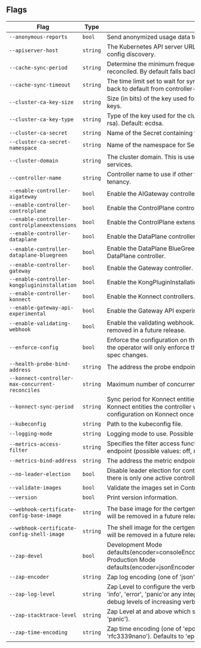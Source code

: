 <!-- This document is generated by KGO's 'generate.cli-arguments-docs' make target, DO NOT EDIT -->

## Flags

| Flag | Type | Description | Default |
| ---- | ---- | ----------- | ------- |
| `--anonymous-reports` | `bool` | Send anonymized usage data to help improve Kong. | `true` |
| `--apiserver-host` | `string` | The Kubernetes API server URL. If not set, the operator will use cluster config discovery. | `""` |
| `--cache-sync-period` | `string` | Determine the minimum frequency at which watched resources are reconciled. By default falls back to controller-runtime's default. | `0s` |
| `--cache-sync-timeout` | `string` | The time limit set to wait for syncing controllers' caches. Defaults to 0 to fall back to default from controller-runtime. | `0s` |
| `--cluster-ca-key-size` | `string` | Size (in bits) of the key used for the cluster CA certificate. Only used for RSA keys. | `4096` |
| `--cluster-ca-key-type` | `string` | Type of the key used for the cluster CA certificate (possible values: ecdsa, rsa). Default: ecdsa. | `ecdsa` |
| `--cluster-ca-secret` | `string` | Name of the Secret containing the cluster CA certificate. | `kong-operator-ca` |
| `--cluster-ca-secret-namespace` | `string` | Name of the namespace for Secret containing the cluster CA certificate. | `""` |
| `--cluster-domain` | `string` | The cluster domain. This is used e.g. in generating addresses for upstream services. | `cluster.local` |
| `--controller-name` | `string` | Controller name to use if other than the default, only needed for multi-tenancy. | `""` |
| `--enable-controller-aigateway` | `bool` | Enable the AIGateway controller. (Experimental). | `false` |
| `--enable-controller-controlplane` | `bool` | Enable the ControlPlane controller. | `true` |
| `--enable-controller-controlplaneextensions` | `bool` | Enable the ControlPlane extensions controller. | `true` |
| `--enable-controller-dataplane` | `bool` | Enable the DataPlane controller. | `true` |
| `--enable-controller-dataplane-bluegreen` | `bool` | Enable the DataPlane BlueGreen controller. Mutually exclusive with DataPlane controller. | `true` |
| `--enable-controller-gateway` | `bool` | Enable the Gateway controller. | `true` |
| `--enable-controller-kongplugininstallation` | `bool` | Enable the KongPluginInstallation controller. | `false` |
| `--enable-controller-konnect` | `bool` | Enable the Konnect controllers. | `false` |
| `--enable-gateway-api-experimental` | `bool` | Enable the Gateway API experimental features. | `false` |
| `--enable-validating-webhook` | `bool` | Enable the validating webhook. DEPRECATED: This flag is no-op and will be removed in a future release. | `false` |
| `--enforce-config` | `bool` | Enforce the configuration on the generated cluster resources. If set to false, the operator will only enforce the configuration when the owner resource spec changes. | `true` |
| `--health-probe-bind-address` | `string` | The address the probe endpoint binds to. | `:8081` |
| `--konnect-controller-max-concurrent-reconciles` | `string` | Maximum number of concurrent reconciles for Konnect entities. | `8` |
| `--konnect-sync-period` | `string` | Sync period for Konnect entities. After a successful reconciliation of Konnect entities the controller will wait this duration before enforcing configuration on Konnect once again. | `1m0s` |
| `--kubeconfig` | `string` | Path to the kubeconfig file. | `""` |
| `--logging-mode` | `string` | Logging mode to use. Possible values: production, development. | `"production"` |
| `--metrics-access-filter` | `string` | Specifies the filter access function to be used for accessing the metrics endpoint (possible values: off, rbac). Default is off. | `off` |
| `--metrics-bind-address` | `string` | The address the metric endpoint binds to. | `:8080` |
| `--no-leader-election` | `bool` | Disable leader election for controller manager. Disabling this will not ensure there is only one active controller manager. | `false` |
| `--validate-images` | `bool` | Validate the images set in ControlPlane and DataPlane specifications. | `true` |
| `--version` | `bool` | Print version information. | `false` |
| `--webhook-certificate-config-base-image` | `string` | The base image for the certgen Jobs. DEPRECATED: This flag is no-op and will be removed in a future release. | `registry.k8s.io/ingress-nginx/kube-webhook-certgen:v1.3.0` |
| `--webhook-certificate-config-shell-image` | `string` | The shell image for the certgen Jobs. DEPRECATED: This flag is no-op and will be removed in a future release. | `busybox` |
| `--zap-devel` | `bool` | Development Mode defaults(encoder=consoleEncoder,logLevel=Debug,stackTraceLevel=Warn). Production Mode defaults(encoder=jsonEncoder,logLevel=Info,stackTraceLevel=Error). | `false` |
| `--zap-encoder` | `string` | Zap log encoding (one of 'json' or 'console'). | `""` |
| `--zap-log-level` | `string` | Zap Level to configure the verbosity of logging. Can be one of 'debug', 'info', 'error', 'panic'or any integer value > 0 which corresponds to custom debug levels of increasing verbosity. | `""` |
| `--zap-stacktrace-level` | `string` | Zap Level at and above which stacktraces are captured (one of 'info', 'error', 'panic'). | `""` |
| `--zap-time-encoding` | `string` | Zap time encoding (one of 'epoch', 'millis', 'nano', 'iso8601', 'rfc3339' or 'rfc3339nano'). Defaults to 'epoch'. | `""` |
